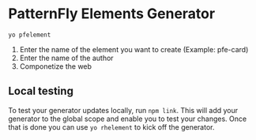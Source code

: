 # PatternFly Elements Generator

```
yo pfelement
```

1. Enter the name of the element you want to create (Example: pfe-card)
2. Enter the name of the author
3. Componetize the web

## Local testing

To test your generator updates locally, run `npm link`.  This will add your generator to the global scope and enable you to test your changes.  Once that is done you can use `yo rhelement` to kick off the generator.
